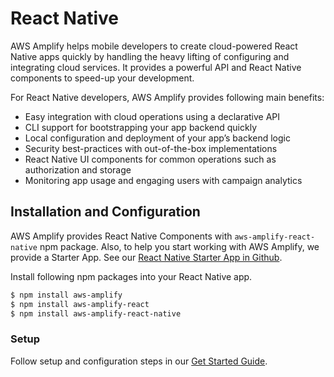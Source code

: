 ---
---

# React Native

AWS Amplify helps mobile developers to create cloud-powered React Native apps quickly by handling the heavy lifting of configuring and integrating cloud services. It provides a powerful API and React Native components to speed-up your development.

For React Native developers, AWS Amplify provides following main benefits:
- Easy integration with cloud operations using a declarative API
- CLI support for bootstrapping your app backend quickly
- Local configuration and deployment of your app’s backend logic
- Security best-practices with out-of-the-box implementations
- React Native UI components for common operations such as authorization and storage
- Monitoring app usage and engaging users with campaign analytics

## Installation and Configuration

AWS Amplify provides React Native Components with `aws-amplify-react-native` npm package. Also, to help you start working with AWS Amplify, we provide a Starter App.  See our [React Native Starter App in Github](https://github.com/awslabs/aws-mobile-react-native-starter).

Install following npm packages into your React Native app.

```bash
$ npm install aws-amplify
$ npm install aws-amplify-react
$ npm install aws-amplify-react-native
```

### Setup

Follow setup and configuration steps in our [Get Started Guide](https://aws-amplify.github.io/docs/js/start?platform=react-native).

 
